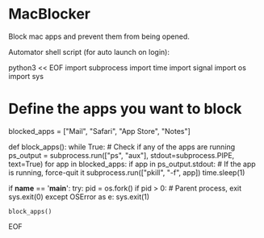 # MacBlocker

Block mac apps and prevent them from being opened.

Automator shell script (for auto launch on login):

python3 << EOF
import subprocess
import time
import signal
import os
import sys

# Define the apps you want to block
blocked_apps = ["Mail", "Safari", "App Store", "Notes"]

def block_apps():
    while True:
        # Check if any of the apps are running
        ps_output = subprocess.run(["ps", "aux"], stdout=subprocess.PIPE, text=True)
        for app in blocked_apps:
            if app in ps_output.stdout:
                # If the app is running, force-quit it
                subprocess.run(["pkill", "-f", app])
        time.sleep(1)

if __name__ == '__main__':
    try:
        pid = os.fork()
        if pid > 0:
            # Parent process, exit
            sys.exit(0)
    except OSError as e:
        sys.exit(1)

    block_apps()
EOF
